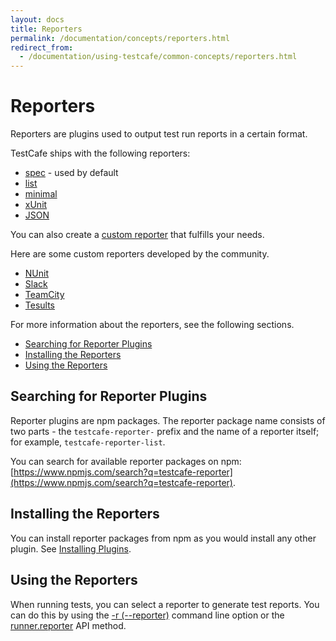 ```yaml
---
layout: docs
title: Reporters
permalink: /documentation/concepts/reporters.html
redirect_from:
  - /documentation/using-testcafe/common-concepts/reporters.html
---
```

# Reporters

Reporters are plugins used to output test run reports in a certain format.

TestCafe ships with the following reporters:

* [spec](https://github.com/DevExpress/testcafe-reporter-spec) - used by default
* [list](https://github.com/DevExpress/testcafe-reporter-list)
* [minimal](https://github.com/DevExpress/testcafe-reporter-minimal)
* [xUnit](https://github.com/DevExpress/testcafe-reporter-xunit)
* [JSON](https://github.com/DevExpress/testcafe-reporter-json)

You can also create a [custom reporter](../extending-testcafe/reporter-plugin/README.md) that fulfills your needs.

Here are some custom reporters developed by the community.

* [NUnit](https://github.com/AndreyBelym/testcafe-reporter-nunit)
* [Slack](https://github.com/Shafied/testcafe-reporter-slack)
* [TeamCity](https://github.com/Soluto/testcafe-reporter-teamcity)
* [Tesults](https://www.npmjs.com/package/testcafe-reporter-tesults)

For more information about the reporters, see the following sections.

* [Searching for Reporter Plugins](#searching-for-reporter-plugins)
* [Installing the Reporters](#installing-the-reporters)
* [Using the Reporters](#using-the-reporters)

## Searching for Reporter Plugins

Reporter plugins are npm packages. The reporter package name consists of two parts - the `testcafe-reporter-` prefix and the name of a reporter itself; for example, `testcafe-reporter-list`.

You can search for available reporter packages on npm: [https://www.npmjs.com/search?q=testcafe-reporter](https://www.npmjs.com/search?q=testcafe-reporter).

## Installing the Reporters

You can install reporter packages from npm as you would install any other plugin. See [Installing Plugins](../extending-testcafe/README.md#installing-plugins).

## Using the Reporters

When running tests, you can select a reporter to generate test reports.
You can do this by using the
[-r (--reporter)](../reference/command-line-interface.md#-r-nameoutput---reporter-nameoutput) command line option or the
[runner.reporter](../reference/api/runner/reporter.md) API method.
